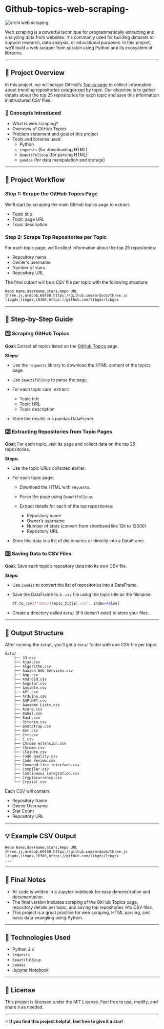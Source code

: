 # Github-topics-web-scraping-
![archi web scraping](https://github.com/user-attachments/assets/57d0f679-beea-4cdb-a502-3e4c8e9f9e09)

Web scraping is a powerful technique for programmatically extracting and analyzing data from websites. It's commonly used for building datasets to support research, data analysis, or educational purposes. In this project, we’ll build a web scraper from scratch using Python and its ecosystem of libraries.

---

## 📌 Project Overview

In this project, we will scrape GitHub’s [Topics page](https://github.com/topics) to collect information about trending repositories categorized by topic. Our objective is to gather details about the top 25 repositories for each topic and save this information in structured CSV files.

### 🧠 Concepts Introduced

- What is web scraping?  
- Overview of GitHub Topics  
- Problem statement and goal of this project  
- Tools and libraries used:
  - Python  
  - `requests` (for downloading HTML)  
  - `BeautifulSoup` (for parsing HTML)  
  - `pandas` (for data manipulation and storage)  

---

## 🧭 Project Workflow

### Step 1: Scrape the GitHub Topics Page

We'll start by scraping the main GitHub topics page to extract:

- Topic title  
- Topic page URL  
- Topic description  

### Step 2: Scrape Top Repositories per Topic

For each topic page, we’ll collect information about the top 25 repositories:

- Repository name  
- Owner's username  
- Number of stars  
- Repository URL  

The final output will be a CSV file per topic with the following structure:

```csv
Repo Name,Username,Stars,Repo URL
three.js,mrdoob,69700,https://github.com/mrdoob/three.js
libgdx,libgdx,18300,https://github.com/libgdx/libgdx
```

---

## 🔧 Step-by-Step Guide

### 1️⃣ Scraping GitHub Topics

**Goal:** Extract all topics listed on the [GitHub Topics](https://github.com/topics) page.

**Steps:**

* Use the `requests` library to download the HTML content of the topics page.
* Use `BeautifulSoup` to parse the page.
* For each topic card, extract:

  * Topic title  
  * Topic URL  
  * Topic description  
* Store the results in a pandas DataFrame.

### 2️⃣ Extracting Repositories from Topic Pages

**Goal:** For each topic, visit its page and collect data on the top 25 repositories.

**Steps:**

* Use the topic URLs collected earlier.
* For each topic page:

  * Download the HTML with `requests`.
  * Parse the page using `BeautifulSoup`.
  * Extract details for each of the top repositories:

    * Repository name  
    * Owner’s username  
    * Number of stars (convert from shorthand like 12k to 12000)  
    * Repository URL  
* Store this data in a list of dictionaries or directly into a DataFrame.

### 3️⃣ Saving Data to CSV Files

**Goal:** Save each topic’s repository data into its own CSV file.

**Steps:**

* Use `pandas` to convert the list of repositories into a DataFrame.
* Save the DataFrame to a `.csv` file using the topic title as the filename:

  ```python
  df.to_csv(f"data/{topic_title}.csv", index=False)
  ```
* Create a directory called `data/` (if it doesn’t exist) to store your files.

---

## 📂 Output Structure

After running the script, you’ll get a `data/` folder with one CSV file per topic:

```
data/
    ├── 3D.csv
    ├── Ajax.csv
    ├── Algorithm.csv
    ├── Amazon Web Services.csv
    ├── Amp.csv
    ├── Android.csv
    ├── Angular.csv
    ├── Ansible.csv
    ├── API.csv
    ├── Arduino.csv
    ├── ASP.NET.csv
    ├── Awesome Lists.csv
    ├── Azure.csv
    ├── Babel.csv
    ├── Bash.csv
    ├── Bitcoin.csv
    ├── Bootstrap.csv
    ├── Bot.csv
    ├── C++.csv
    ├── C.csv
    ├── Chrome extension.csv
    ├── Chrome.csv
    ├── Clojure.csv
    ├── Code quality.csv
    ├── Code review.csv
    ├── Command-line interface.csv
    ├── Compiler.csv
    ├── Continuous integration.csv
    ├── Cryptocurrency.csv
    └── Crystal.csv

```

Each CSV will contain:

* Repository Name  
* Owner Username  
* Star Count  
* Repository URL  

---

## 💡 Example CSV Output

```csv
Repo Name,Username,Stars,Repo URL
three.js,mrdoob,69700,https://github.com/mrdoob/three.js
libgdx,libgdx,18300,https://github.com/libgdx/libgdx
...
```

---

## 📄 Final Notes

* All code is written in a Jupyter notebook for easy demonstration and documentation.
* The final version includes scraping of the GitHub Topics page, repository details per topic, and saving top repositories into CSV files.
* This project is a great practice for web scraping, HTML parsing, and basic data wrangling using Python.

---

## 🚀 Technologies Used

* Python 3.x  
* `requests`  
* `BeautifulSoup`  
* `pandas`  
* Jupyter Notebook  

---

## 📘 License

This project is licensed under the MIT License. Feel free to use, modify, and share it as needed.

---

⭐ **If you find this project helpful, feel free to give it a star!**

